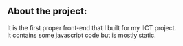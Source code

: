<h2>About the project:</h2>
It is the first proper front-end that I built for my IICT project.<br>
It contains some javascript code but is mostly static.
